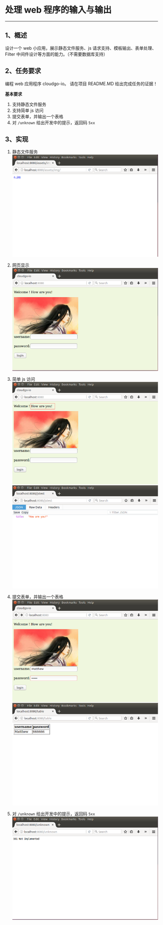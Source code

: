 ﻿# 处理 web 程序的输入与输出
---
## 1、概述

设计一个 web 小应用，展示静态文件服务、js 请求支持、模板输出、表单处理、Filter 中间件设计等方面的能力。（不需要数据库支持）

## 2、任务要求

编程 web 应用程序 cloudgo-io。 请在项目 README.MD 给出完成任务的证据！

**基本要求**

1. 支持静态文件服务
2. 支持简单 js 访问
3. 提交表单，并输出一个表格
4. 对 `/unknown` 给出开发中的提示，返回码 `5xx`

## 3、实现

1. 静态文件服务
![1](https://raw.githubusercontent.com/LeungChiHo/ServiceComputing/master/Cloudgo-io/screenshot/2.png)

2. 网页显示
![2](https://raw.githubusercontent.com/LeungChiHo/ServiceComputing/master/Cloudgo-io/screenshot/1.png)

3. 简单 js 访问
![3](https://raw.githubusercontent.com/LeungChiHo/ServiceComputing/master/Cloudgo-io/screenshot/3.png)
![4](https://raw.githubusercontent.com/LeungChiHo/ServiceComputing/master/Cloudgo-io/screenshot/4.png)

4. 提交表单，并输出一个表格
![5](https://raw.githubusercontent.com/LeungChiHo/ServiceComputing/master/Cloudgo-io/screenshot/5.png)
![6](https://raw.githubusercontent.com/LeungChiHo/ServiceComputing/master/Cloudgo-io/screenshot/7.png)

5. 对 `/unknown` 给出开发中的提示，返回码 `5xx`
![7](https://raw.githubusercontent.com/LeungChiHo/ServiceComputing/master/Cloudgo-io/screenshot/6.png)




 



